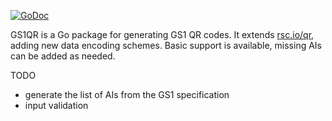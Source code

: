 [![GoDoc](https://godoc.org/github.com/knieriem/gs1qr?status.svg)](https://godoc.org/github.com/knieriem/gs1qr)

GS1QR is a Go package for generating GS1 QR codes. It extends [rsc.io/qr](https://rsc.io/qr), adding new data encoding schemes. Basic support is available, missing AIs can be added as needed.

TODO

*	generate the list of AIs from the GS1 specification
*	input validation
